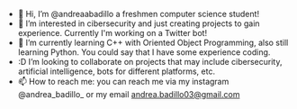 - 👋 Hi, I’m @andreaabadillo a freshmen computer science student!
- 👀 I’m interested in cibersecurity and just creating projects to gain experience. Currently I'm working on a Twitter bot!
- 🌱 I’m currently learning C++ with Oriented Object Programming, also still learning Python. You could say that I have some experience coding.
- :D I’m looking to collaborate on projects that may include cibersecurity, artificial intelligence, bots for different platforms, etc.
- 📫 How to reach me: you can reach me via my instagram @andrea_badillo_ or my email andrea.badillo03@gmail.com

<!---
andreaabadillo/andreaabadillo is a ✨ special ✨ repository because its `README.md` (this file) appears on your GitHub profile.
You can click the Preview link to take a look at your changes.
--->
